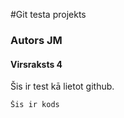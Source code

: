 #Git testa projekts
### Autors JM

#### Virsraksts 4

Šis ir test kā lietot github.


```
Šis ir kods
```
